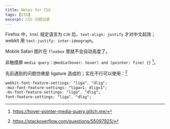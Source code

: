 ```yaml
---
title: Notes for CSS
tags: [CSS]
excerpt: CSS 问题记录
---
```


Firefox 中，`html` 规定语言为 `CJK` 后，`text-align: justify` 才对中文起效；webkit 用 `text-justify: inter-ideograph`。

Mobile Safari 图片在 `flexbox` 里就不会自动高度了。

非触摸屏 `media query`：`@media(hover: hover) and (pointer: fine) {}` [^1]。

先前遇到的问题仿佛是 ligature 造成的；实在不行可以使用：[^2]

``` CSS
webkit-font-feature-settings: "liga", "dlig";
-moz-font-feature-settings: "liga=1, dlig=1";
-ms-font-feature-settings: "liga", "dlig";
font-feature-settings: "liga", "dlig";
```

[^1]: <https://hover-pointer-media-query.glitch.me/>
[^2]: <https://stackoverflow.com/questions/55097925/>
